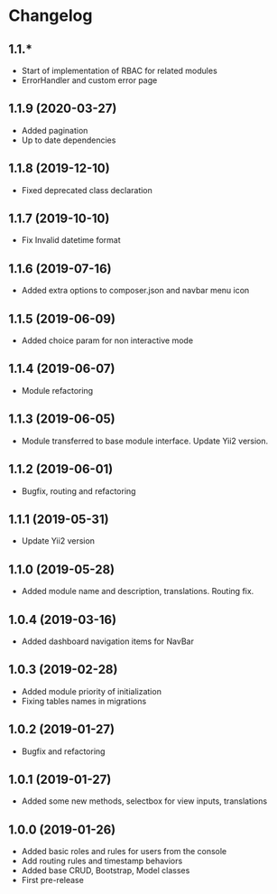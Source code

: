 Changelog
=========

## 1.1.*
 * Start of implementation of RBAC for related modules
 * ErrorHandler and custom error page

## 1.1.9 (2020-03-27)
 * Added pagination
 * Up to date dependencies

## 1.1.8 (2019-12-10)
 * Fixed deprecated class declaration
 
## 1.1.7 (2019-10-10)
 * Fix Invalid datetime format

## 1.1.6 (2019-07-16)
 * Added extra options to composer.json and navbar menu icon

## 1.1.5 (2019-06-09)
 * Added choice param for non interactive mode
 
## 1.1.4 (2019-06-07)
 * Module refactoring
 
## 1.1.3 (2019-06-05)
 * Module transferred to base module interface. Update Yii2 version.

## 1.1.2 (2019-06-01)
 * Bugfix, routing and refactoring
 
## 1.1.1 (2019-05-31)
 * Update Yii2 version

## 1.1.0 (2019-05-28)
 * Added module name and description, translations. Routing fix.
 
## 1.0.4 (2019-03-16)
 * Added dashboard navigation items for NavBar
 
## 1.0.3 (2019-02-28)
 * Added module priority of initialization
 * Fixing tables names in migrations
 
## 1.0.2 (2019-01-27)
 * Bugfix and refactoring
 
## 1.0.1 (2019-01-27)
 * Added some new methods, selectbox for view inputs, translations
 
## 1.0.0 (2019-01-26)
 * Added basic roles and rules for users from the console
 * Add routing rules and timestamp behaviors
 * Added base CRUD, Bootstrap, Model classes
 * First pre-release